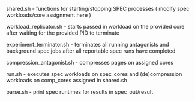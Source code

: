 
shared.sh - functions for starting/stopping SPEC processes ( modify spec workloads/core assignment here )

workload\_replicator.sh - starts passed in workload on the provided core after waiting for the provided PID to terminate

experiment\_terminator.sh - terminates all running antagonists and background spec jobs after all reportable spec runs have completed

compression\_antagonist.sh - compresses pages on assigned cores

run.sh - executes spec workloads on spec\_cores and (de)compression workloads on comp\_cores assigned in shared.sh 

parse.sh - print spec runtimes for results in spec\_out/result
